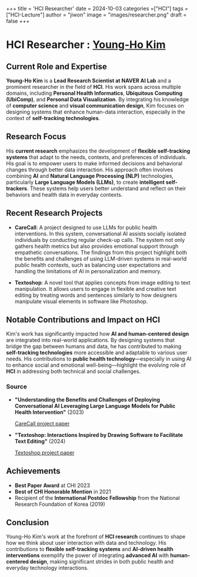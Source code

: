 +++
title = 'HCI Researcher'
date = 2024-10-03
categories =["HCI"]
tags = ["HCI-Lecture"]
author = "jiwon"
image = "images/researcher.png"
draft = false
+++

# HCI Researcher : [Young-Ho Kim](http://younghokim.net/)

## Current Role and Expertise

**Young-Ho Kim** is a **Lead Research Scientist at NAVER AI Lab** and a prominent researcher in the field of **HCI**. His work spans across multiple domains, including **Personal Health Informatics**, **Ubiquitous Computing (UbiComp)**, and **Personal Data Visualization**. By integrating his knowledge of **computer science** and **visual communication design**, Kim focuses on designing systems that enhance human-data interaction, especially in the context of **self-tracking technologies**.

## Research Focus

His **current research** emphasizes the development of **flexible self-tracking systems** that adapt to the needs, contexts, and preferences of individuals. His goal is to empower users to make informed decisions and behavioral changes through better data interaction. His approach often involves combining **AI** and **Natural Language Processing (NLP)** technologies, particularly **Large Language Models (LLMs)**, to create **intelligent self-trackers**. These systems help users better understand and reflect on their behaviors and health data in everyday contexts.

## Recent Research Projects

- **CareCall**: A project designed to use LLMs for public health interventions. In this system, conversational AI assists socially isolated individuals by conducting regular check-up calls. The system not only gathers health metrics but also provides emotional support through empathetic conversations. The findings from this project highlight both the benefits and challenges of using LLM-driven systems in real-world public health contexts, such as balancing user expectations and handling the limitations of AI in personalization and memory. 

- **Textoshop**: A novel tool that applies concepts from image editing to text manipulation. It allows users to engage in flexible and creative text editing by treating words and sentences similarly to how designers manipulate visual elements in software like Photoshop.



## Notable Contributions and Impact on HCI

Kim's work has significantly impacted how **AI and human-centered design** are integrated into real-world applications. By designing systems that bridge the gap between humans and data, he has contributed to making **self-tracking technologies** more accessible and adaptable to various user needs. His contributions to **public health technology**—especially in using AI to enhance social and emotional well-being—highlight the evolving role of **HCI** in addressing both technical and social challenges.

### Source
- **"Understanding the Benefits and Challenges of Deploying Conversational AI Leveraging Large Language Models for Public Health Intervention"** (2023)

    [CareCall project paper](https://dl.acm.org/doi/10.1145/3544548.3581503)

- **"Textoshop: Interactions Inspired by Drawing Software to Facilitate Text Editing"** (2024)

    [Textoshop project paper](https://arxiv.org/abs/2409.17088)

## Achievements
- **Best Paper Award** at CHI 2023
- **Best of CHI Honorable Mention** in 2021
- Recipient of the **International Postdoc Fellowship** from the National Research Foundation of Korea (2019)

## Conclusion

Young-Ho Kim's work at the forefront of **HCI research** continues to shape how we think about user interaction with data and technology. His contributions to **flexible self-tracking systems** and **AI-driven health interventions** exemplify the power of integrating **advanced AI** with **human-centered design**, making significant strides in both public health and everyday technology interactions.

